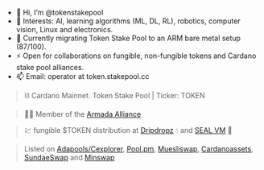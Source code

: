 - 👋 Hi, I’m @tokenstakepool
- :robot: Interests: AI, learning algorithms (ML, DL, RL), robotics, computer vision, Linux and electronics.
- 🌱 Currently migrating Token Stake Pool to an ARM bare metal setup (87/100).
- ⚡ Open for collaborations on fungible, non-fungible tokens and Cardano stake pool alliances.
- 📫 Email: operator at token.stakepool.cc

> :chains: Cardano Mainnet. Token Stake Pool | Ticker: TOKEN

> 🏴‍☠️ Member of the [Armada Alliance](https://armada-alliance.com/stake-pools/1e5f4eebc56a6726fd36af2f870b3bd62b204f3cd1b36e32e8a56737)

> 💹 fungible $TOKEN distribution at [Dripdropz](https://dripdropz.io/explore-projects/TOKEN) 💧 and [SEAL VM](https://vm.adaseal.eu/tokens) 🦭


> Listed on [Adapools/Cexplorer](https://cexplorer.io/pool/pool1re05a679dfnjdlfk4uhcwzem6c4jqneu6xekuvhg54nnwuat2pf), [Pool.pm](https://pool.pm/1e5f4eebc56a6726fd36af2f870b3bd62b204f3cd1b36e32e8a56737), [Muesliswap](https://ada.muesliswap.com/swap/community/token/0171c997b8853fde686763d93b36ab8e04ce947bb6aa09a9ee5c4401.TOKEN), [Cardanoassets](https://cardanoassets.com/asset1pt3mfphgttc4pdrcrgf3w8e8j99nedsm34k85p), [SundaeSwap](https://exchange.sundaeswap.finance/#/swap?swap_from=0171c997b8853fde686763d93b36ab8e04ce947bb6aa09a9ee5c4401.544f4b454e&swap_to=cardano.ada) and [Minswap](https://minswap.org/)

<!---
tokenstakepool/tokenstakepool is a ✨ special ✨ repository because its `README.md` (this file) appears on your GitHub profile.
You can click the Preview link to take a look at your changes.
--->
